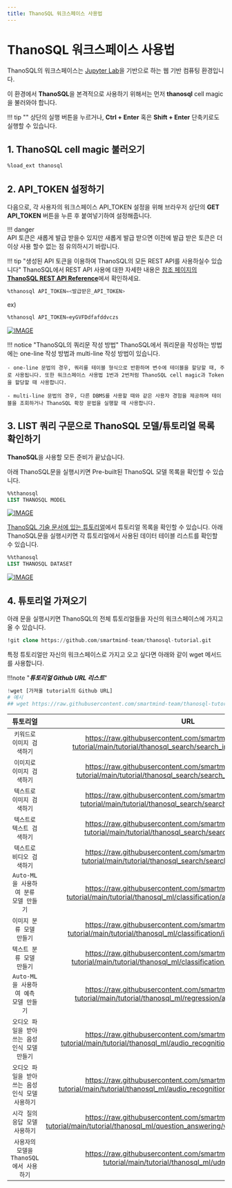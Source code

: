 ```yaml
---
title: ThanoSQL 워크스페이스 사용법
---
```


# __ThanoSQL 워크스페이스 사용법__ 

ThanoSQL의 워크스페이스는 [Jupyter Lab](https://github.com/jupyterlab/jupyterlab)을 기반으로 하는 웹 기반 컴퓨팅 환경입니다.

이 환경에서 **ThanoSQL**을 본격적으로 사용하기 위해서는 먼저 **thanosql** cell magic을 불러와야 합니다.

!!! tip ""
    상단의 실행 버튼을 누르거나, **Ctrl + Enter** 혹은 **Shift + Enter** 단축키로도 실행할 수 있습니다.

## __1. ThanoSQL cell magic 불러오기__

```sql
%load_ext thanosql
```
## __2. API_TOKEN 설정하기__

다음으로, 각 사용자의 워크스페이스 API_TOKEN 설정을 위해 브라우저 상단의 **GET API_TOKEN** 버튼을 누른 후 붙여넣기하여 설정해줍니다. 

!!! danger  
    API 토큰은 새롭게 발급 받을수 있지만 새롭게 발급 받으면 이전에 발급 받은 토큰은 더 이상 사용 할수 없는 점 유의하시기 바랍니다. 

!!! tip "생성된 API 토큰을 이용하여 ThanoSQL의 모든 REST API를 사용하실수 있습니다"
    ThanoSQL에서 REST API 사용에 대한 자세한 내용은 [참조 페이지의 __ThanoSQL REST API Reference__](/how-to_guides/reference/#thanosql-rest-api-reference)에서 확인하세요.

```sql
%thanosql API_TOKEN=<발급받은_API_TOKEN>
```

ex)

```sql
%thanosql API_TOKEN=eyGVFDdfafddvczs
```
[![IMAGE](/img/thanosql_api/restapi_token_img2.jpg)](/img/thanosql_api/restapi_token_img2.jpg) 

!!! notice "ThanoSQL의 쿼리문 작성 방법"
    ThanoSQL에서 쿼리문을 작성하는 방법에는 one-line 작성 방법과 multi-line 작성 방법이 있습니다.  

    - one-line 문법의 경우, 쿼리를 테이블 형식으로 반환하며 변수에 테이블을 할당할 때, 주로 사용됩니다. 또한 워크스페이스 사용법 1번과 2번처럼 ThanoSQL cell magic과 Token을 할당할 때 사용합니다.  

    - multi-line 문법의 경우, 다른 DBMS를 사용할 때와 같은 사용자 경험을 제공하며 테이블을 조회하거나 ThanoSQL 확장 문법을 실행할 때 사용합니다.



## __3. LIST 쿼리 구문으로 ThanoSQL 모델/튜토리얼 목록 확인하기__

**ThanoSQL**을 사용할 모든 준비가 끝났습니다.

아래 ThanoSQL문을 실행시키면 Pre-built된 ThanoSQL 모델 목록을 확인할 수 있습니다.

```sql
%%thanosql
LIST THANOSQL MODEL
```

[![IMAGE](/img/getting_started/img8.png)](/img/getting_started/img8.png)

[ThanoSQL 기술 문서에 있는 튜토리얼](/tutorials/algorithm_list/)에서 튜토리얼 목록을 확인할 수 있습니다. 아래 ThanoSQL문을 실행시키면 각 튜토리얼에서 사용된 데이터 테이블 리스트를 확인할 수 있습니다.

```sql
%%thanosql
LIST THANOSQL DATASET
```

[![IMAGE](/img/getting_started/img9.png)](/img/getting_started/img9.png)


## __4. 튜토리얼 가져오기__

아래 문을 실행시키면 ThanoSQL의 전체 튜토리얼들을 자신의 워크스페이스에 가지고 올 수 있습니다. 

```sql
!git clone https://github.com/smartmind-team/thanosql-tutorial.git
```

특정 튜토리얼만 자신의 워크스페이스로 가지고 오고 싶다면 아래와 같이 wget 메서드를 사용합니다.

!!!note "___튜토리얼 Github URL 리스트___"

```python
!wget [가져올 tutorial의 Github URL]
# 예시 
## wget https://raw.githubusercontent.com/smartmind-team/thanosql-tutorial/main/tutorial/thanosql_search/search_image_by_keyword.ipynb
```

| 튜토리얼      | URL                          |
| :---------: | :----------------------------------: |
| `키워드로 이미지 검색하기`       | https://raw.githubusercontent.com/smartmind-team/thanosql-tutorial/main/tutorial/thanosql_search/search_image_by_keyword.ipynb |
| `이미지로 이미지 검색하기`       | https://raw.githubusercontent.com/smartmind-team/thanosql-tutorial/main/tutorial/thanosql_search/search_image_by_image.ipynb  |
| `텍스트로 이미지 검색하기`    | https://raw.githubusercontent.com/smartmind-team/thanosql-tutorial/main/tutorial/thanosql_search/search_image_by_text.ipynb |
| `텍스트로 텍스트 검색하기`    | https://raw.githubusercontent.com/smartmind-team/thanosql-tutorial/main/tutorial/thanosql_search/search_text_by_text.ipynb |
| `텍스트로 비디오 검색하기`    | https://raw.githubusercontent.com/smartmind-team/thanosql-tutorial/main/tutorial/thanosql_search/search_video_by_text.ipynb |
| `Auto-ML을 사용하여 분류 모델 만들기`    | https://raw.githubusercontent.com/smartmind-team/thanosql-tutorial/main/tutorial/thanosql_ml/classification/automl_classification.ipynb |
| `이미지 분류 모델 만들기`    | https://raw.githubusercontent.com/smartmind-team/thanosql-tutorial/main/tutorial/thanosql_ml/classification/image_classification.ipynb |
| `텍스트 분류 모델 만들기`    | https://raw.githubusercontent.com/smartmind-team/thanosql-tutorial/main/tutorial/thanosql_ml/classification/text_classification.ipynb |
| `Auto-ML을 사용하여 예측 모델 만들기`    | https://raw.githubusercontent.com/smartmind-team/thanosql-tutorial/main/tutorial/thanosql_ml/regression/automl_regression.ipynb |
| `오디오 파일을 받아쓰는 음성 인식 모델 만들기`    | https://raw.githubusercontent.com/smartmind-team/thanosql-tutorial/main/tutorial/thanosql_ml/audio_recognition/speech_recognition.ipynb |
| `오디오 파일을 받아쓰는 음성 인식 모델 사용하기`    | https://raw.githubusercontent.com/smartmind-team/thanosql-tutorial/main/tutorial/thanosql_ml/audio_recognition/speech_recognition2.ipynb |
| `시각 질의 응답 모델 사용하기`    | https://raw.githubusercontent.com/smartmind-team/thanosql-tutorial/main/tutorial/thanosql_ml/question_answering/visual_question_answering.ipynb |
|`사용자의 모델을 ThanoSQL에서 사용하기`| https://raw.githubusercontent.com/smartmind-team/thanosql-tutorial/main/tutorial/thanosql_ml/udm_tutorial.ipynb |

